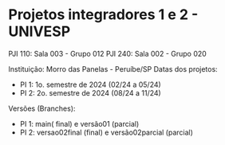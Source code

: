 # Projetos integradores 1 e 2 - UNIVESP 
PJI 110: Sala 003 - Grupo 012
PJI 240: Sala 002 - Grupo 020

Instituição:  Morro das Panelas - Peruíbe/SP 
Datas dos projetos: 
   - PI 1: 1o. semestre de 2024 (02/24 a 05/24)
   - PI 2: 2o. semestre de 2024 (08/24 a 11/24)

Versões (Branches):
   - PI 1: main( final) e versão01 (parcial)
   - PI 2: versao02final (final) e versão02parcial (parcial)
